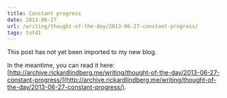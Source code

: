 ```yaml
---
title: Constant progress
date: 2013-06-27
url: /writing/thought-of-the-day/2013-06-27-constant-progress/
tags: totd1
---
```


This post has not yet been imported to my new blog.

In the meantime, you can read it here: [http://archive.rickardlindberg.me/writing/thought-of-the-day/2013-06-27-constant-progress/](http://archive.rickardlindberg.me/writing/thought-of-the-day/2013-06-27-constant-progress/).
